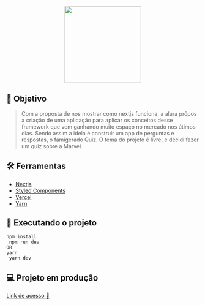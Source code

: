<div align="center">
	<img src="src/assets/image/banner.jpeg" with="800" height="200"/>
</div>

## :dart: Objetivo

> Com a proposta de nos mostrar como nextjs funciona, a alura prôpos a criação de uma aplicação para aplicar os conceitos desse framework que vem ganhando muito espaço no mercado nos útimos dias. Sendo assim a ideia é construir um app de perguntas e respostas, o famigerado Quiz. O tema do projeto é livre, e decidi fazer um quiz sobre a Marvel.

## :hammer_and_wrench: Ferramentas

-   [Nextjs](https://nextjs.org/)
-   [Styled Components](https://styled-components.com)
-   [Vercel](https://vercel.com)
-   [Yarn](https://yarnpkg.com/)

## :rocket: Executando o projeto

 ``` 
 npm install
  npm run dev
OR
 yarn 
  yarn dev
```

## :computer: Projeto em produção

[Link de acesso :dizzy:](https://marvelquiz.rodrisoares.vercel.app/)
